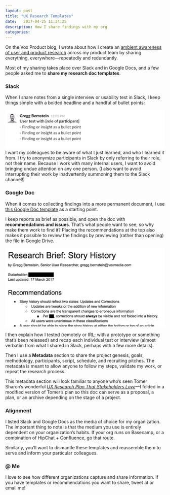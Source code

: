 ```yaml
---
layout: post
title: "UX Research Templates"
date:   2017-04-25 11:34:25
description: How I share findings with my org
categories:
---
```

On the Vox Product blog, I wrote about how I create an [ambient awareness of user and product research](https://product.voxmedia.com/2017/4/19/15309792/ambient-ux-research) across my product team by sharing everything, everywhere—repeatedly and redundantly.

Most of my sharing takes place over Slack and in Google Docs, and a few people asked me to **share my research doc templates**.

### Slack
When I share notes from a single interview or usability test in Slack, I keep things simple with a bolded headline and a handful of bullet points:

![An example of how I share quick takeaways in Slack.](/assets/images/slack_template.png "An example of how I share quick takeaways in Slack.")
I want my colleagues to be aware of what I just learned, and who I learned it from. I try to anonymize participants in Slack by only referring to their role, not their name. Because I work with many internal users, I want to avoid bringing undue attention on any one person. (I also want to avoid interrupting their work by inadvertently summoning them to the Slack channel!)

### Google Doc
When it comes to collecting findings into a more permanent document, I use [this Google Doc template](https://docs.google.com/document/d/1yuTzHv47qCRbqbcdzu8subZpbKXfCXNglsvkjCYIM-w/edit?usp=sharing) as a starting point.

I keep reports as brief as possible, and open the doc with **recommendations and issues**. That’s what people want to see, so why make them work to find it? Placing the recommendations at the top also makes it possible to review the findings by previewing (rather than opening) the file in Google Drive.

![An example of how I structure takeaways in Google Docs.](/assets/images/google_template.png "An example of how I structure takeaways in Google Docs.")

I then explain how I tested (remotely or IRL; with a prototype or something that’s been released) and recap each individual test or interview (almost verbatim from what I shared in Slack, perhaps with a few more details).

Then I use a **Metadata** section to share the project genesis, goals, methodology, participants, script, schedule, and recruiting pitches. The metadata is meant to allow anyone to follow my steps, validate my work, or repeat the research process.

This metadata section will look familiar to anyone who’s seen Tomer Sharon’s wonderful *[UX Research Plan That Stakeholders Love](https://www.smashingmagazine.com/2012/01/ux-research-plan-stakeholders-love/)*—I folded in a modified version of Tomer’s plan so this doc can serve as a proposal, a plan, or an archive depending on the stage of a project.

### Alignment
I listed Slack and Google Docs as the media of choice for my organization. The important thing to note is that the medium you use is entirely dependent on your organization’s habits. If your org runs on Basecamp, or a combination of HipChat + Confluence, go that route.

Similarly, you’ll want to dismantle these templates and reassemble them to serve and inform your particular colleagues.

### @ Me
I love to see how different organizations capture and share information. If you have templates or recommendations you want to share, tweet at or email me!
